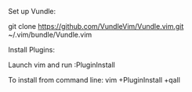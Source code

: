 

Set up Vundle:

git clone https://github.com/VundleVim/Vundle.vim.git ~/.vim/bundle/Vundle.vim




Install Plugins:

Launch vim and run :PluginInstall

To install from command line: vim +PluginInstall +qall

